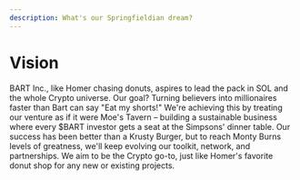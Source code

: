 ```yaml
---
description: What's our Springfieldian dream?
---
```


# Vision

BART Inc., like Homer chasing donuts, aspires to lead the pack in SOL and the whole Crypto universe. Our goal? Turning believers into millionaires faster than Bart can say "Eat my shorts!" We're achieving this by treating our venture as if it were Moe's Tavern – building a sustainable business where every $BART investor gets a seat at the Simpsons' dinner table. Our success has been better than a Krusty Burger, but to reach Monty Burns levels of greatness, we'll keep evolving our toolkit, network, and partnerships. We aim to be the Crypto go-to, just like Homer's favorite donut shop for any new or existing projects.
